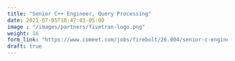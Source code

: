 ```yaml
---
title: "Senior C++ Engineer, Query Processing"
date: 2021-07-05T10:47:03-05:00
image : "/images/partners/fivetran-logo.png"
weight: 16
form_link: "https://www.comeet.com/jobs/firebolt/26.004/senior-c-engineer-query-processing/DB.F1F"
draft: true
---
```


